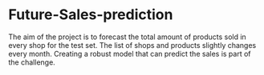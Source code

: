 # Future-Sales-prediction
The aim of the project is to forecast the total amount of products sold in every shop for the test set. The list of shops and products slightly changes every month. Creating a robust model that can predict the sales is part of the challenge.
